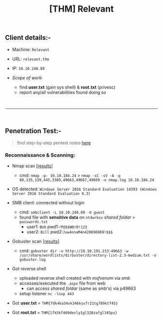 <h1 align='center'>[THM] Relevant</h1>

<br>

## Client details:-

- Machine: `Relevant`
- URL: `relevant.thm`
- IP: `10.10.240.89`

- _Scope of work:_
	- find __user.txt__ (gain sys shell) & __root.txt__ (privesc)
	- report any/all vulnerabilities found doing so


<br><hr><br>

## Penetration Test:-
> find step-by-step pentest notes [here](./notes.md)


### Reconnaissance & Scanning:

- Nmap scan [[results](./nmap.log)]
	- cmd: `nmap -p- 10.10.184.24` > `nmap -sC -sV -A -p 80,135,139,445,3389,49663,49667,49669 -o nmap.log 10.10.184.24`

- OS detected: `Windows Server 2016 Standard Evaluation 14393 (Windows Server 2016 Standard Evaluation 6.3)`

- SMB client: connected without login
	- cmd: `smbclient -L 10.10.240.89 -U guest`
	- found file with __sensitive data__ on `nt4wrksv` _shared foldar_ > `passwords.txt`
		- user1: `Bob`   pwd1:`!P@$$W0rD!123`
		- user2: `Bill`  pwd2:`Juw4nnaM4n420696969!$$$`

- Gobuster scan [[results](./gobuster.log)]
	- cmd: `gobuster dir -u http://10.10.191.233:49663 -w /usr/share/wordlists/dirbuster/directory-list-2.3-medium.txt -o gobuster.log`

- Got reverse shell
	- uploaded reverse shell created with _msfvenom_ via _smb_
	- accesses/executed the `.aspx` file from web
		- can access _shared foldar_ (same as smb's) via p49663
	- setup listener `nc -lnvp 443`

- Got __user.txt__ = `THM{fdk4ka34vk346ksxfr21tg789ktf45}`

- Got __root.txt__ = `THM{1fk5kf469devly1gl320zafgl345pv}`

